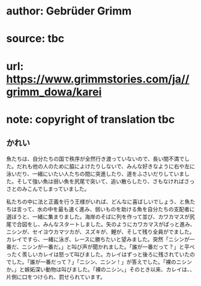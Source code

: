 # author: Gebrüder Grimm
# source: tbc
# url: https://www.grimmstories.com/ja//grimm_dowa/karei
# note: copyright of translation tbc

## かれい 

魚たちは、自分たちの国で秩序が全然行き渡っていないので、長い間不満でした。だれも他の人のために脇によけたりしないで、みんな好きなように右や左に泳いだり、一緒にいたい人たちの間に突進したり、道をふさいだりしていました。そして強い魚は弱い魚を尻尾で突いて、追い散らしたり、さもなければさっさとのみこんでしまっていました。

私たちの中に法と正義を行う王様がいれば、どんなに喜ばしいでしょう、と魚たちは言って、水の中を最も速く進み、弱いものを助ける魚を自分たちの支配者に選ぼうと、一緒に集まりました。海岸のそばに列を作って並び、カワカマスが尻尾で合図をし、みんなスタートしました。矢のようにカワカマスがぱっと進み、ニシンが、セイヨウカマツカが、スズキが、鯉が、そして残り全員がでました。カレイですら、一緒に泳ぎ、レースに勝ちたいと望みました。突然「ニシンが一番だ、ニシンが一番だ。」と叫び声が聞かれました。「誰が一番だって？」と平べったく羨しいカレイは怒って叫びました。カレイはずっと後ろに残されていたのでした。「誰が一番だって？」「ニシン、ニシン！」が答えでした。「裸のニシンか。」と嫉妬深い動物は叫びました。「裸のニシン。」そのとき以来、カレイは、、片側に口をつけられ、罰せられています。
